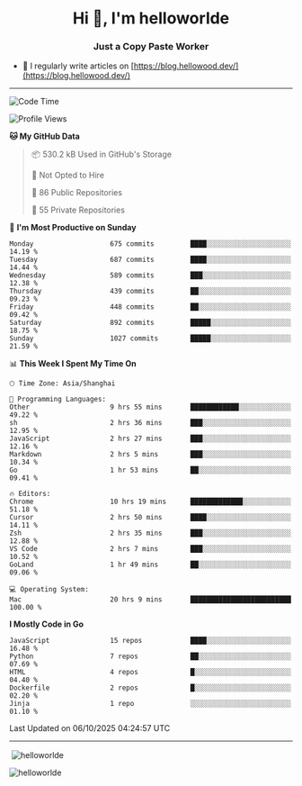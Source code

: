 <h1 align="center">Hi 👋, I'm helloworlde</h1>
<h3 align="center">Just a Copy Paste Worker</h3>

- 📝 I regularly write articles on [https://blog.hellowood.dev/](https://blog.hellowood.dev/)

<hr>


<!--START_SECTION:waka-->
![Code Time](http://img.shields.io/badge/Code%20Time-12%2C696%20hrs%2025%20mins-blue)

![Profile Views](http://img.shields.io/badge/Profile%20Views-0-blue)

**🐱 My GitHub Data** 

> 📦 530.2 kB Used in GitHub's Storage 
 > 
> 🚫 Not Opted to Hire
 > 
> 📜 86 Public Repositories 
 > 
> 🔑 55 Private Repositories 
 > 
📅 **I'm Most Productive on Sunday** 

```text
Monday                   675 commits         ████░░░░░░░░░░░░░░░░░░░░░   14.19 % 
Tuesday                  687 commits         ████░░░░░░░░░░░░░░░░░░░░░   14.44 % 
Wednesday                589 commits         ███░░░░░░░░░░░░░░░░░░░░░░   12.38 % 
Thursday                 439 commits         ██░░░░░░░░░░░░░░░░░░░░░░░   09.23 % 
Friday                   448 commits         ██░░░░░░░░░░░░░░░░░░░░░░░   09.42 % 
Saturday                 892 commits         █████░░░░░░░░░░░░░░░░░░░░   18.75 % 
Sunday                   1027 commits        █████░░░░░░░░░░░░░░░░░░░░   21.59 % 
```


📊 **This Week I Spent My Time On** 

```text
🕑︎ Time Zone: Asia/Shanghai

💬 Programming Languages: 
Other                    9 hrs 55 mins       ████████████░░░░░░░░░░░░░   49.22 % 
sh                       2 hrs 36 mins       ███░░░░░░░░░░░░░░░░░░░░░░   12.95 % 
JavaScript               2 hrs 27 mins       ███░░░░░░░░░░░░░░░░░░░░░░   12.16 % 
Markdown                 2 hrs 5 mins        ███░░░░░░░░░░░░░░░░░░░░░░   10.34 % 
Go                       1 hr 53 mins        ██░░░░░░░░░░░░░░░░░░░░░░░   09.41 % 

🔥 Editors: 
Chrome                   10 hrs 19 mins      █████████████░░░░░░░░░░░░   51.18 % 
Cursor                   2 hrs 50 mins       ████░░░░░░░░░░░░░░░░░░░░░   14.11 % 
Zsh                      2 hrs 35 mins       ███░░░░░░░░░░░░░░░░░░░░░░   12.88 % 
VS Code                  2 hrs 7 mins        ███░░░░░░░░░░░░░░░░░░░░░░   10.52 % 
GoLand                   1 hr 49 mins        ██░░░░░░░░░░░░░░░░░░░░░░░   09.06 % 

💻 Operating System: 
Mac                      20 hrs 9 mins       █████████████████████████   100.00 % 
```

**I Mostly Code in Go** 

```text
JavaScript               15 repos            ████░░░░░░░░░░░░░░░░░░░░░   16.48 % 
Python                   7 repos             ██░░░░░░░░░░░░░░░░░░░░░░░   07.69 % 
HTML                     4 repos             █░░░░░░░░░░░░░░░░░░░░░░░░   04.40 % 
Dockerfile               2 repos             █░░░░░░░░░░░░░░░░░░░░░░░░   02.20 % 
Jinja                    1 repo              ░░░░░░░░░░░░░░░░░░░░░░░░░   01.10 % 
```




 Last Updated on 06/10/2025 04:24:57 UTC
<!--END_SECTION:waka-->

<hr>
<p>
  &nbsp;<img align="center" src="https://github-readme-stats.vercel.app/api?username=helloworlde&show_icons=true&locale=en" alt="helloworlde" />
</p>

<p>
  <img align="center" src="https://github-readme-streak-stats.herokuapp.com/?user=helloworlde&" alt="helloworlde" />
</p>
